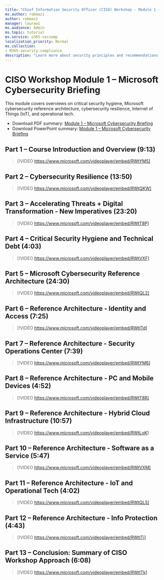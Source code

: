 ```yaml
---
title: "Chief Information Security Officer (CISO) Workshop - Module 1 – Microsoft Cybersecurity Briefing"
ms.author: robmazz
author: robmazz
manager: laurawi
ms.audience: Admin
ms.topic: tutorial
ms.service: o365-seccomp
localization_priority: Normal
ms.collection:
- M365-security-compliance
description: "Learn more about security principles and recommendations for modernizing security in your organization."
---
```


# CISO Workshop Module 1 – Microsoft Cybersecurity Briefing

This module covers overviews on critical security hygiene, Microsoft cybersecurity reference architecture, cybersecurity resilience, Internet of Things (IoT), and operational tech.

- Download PDF summary: [Module 1 – Microsoft Cybersecurity Briefing](media/ciso-workshop-1-cybersecurity-briefing.pdf)
- Download PowerPoint summary: [Module 1 – Microsoft Cybersecurity Briefing](https://docs.microsoft.com/office365/securitycompliance/media/ciso-workshop-1-cybersecurity-briefing.pptx)

## Part 1 – Course Introduction and Overview (9:13)

> [!VIDEO https://www.microsoft.com/videoplayer/embed/RWtYM5]

## Part 2 – Cybersecurity Resilience (13:50)

> [!VIDEO https://www.microsoft.com/videoplayer/embed/RWtQKW]

## Part 3 – Accelerating Threats + Digital Transformation - New Imperatives (23:20)

> [!VIDEO https://www.microsoft.com/videoplayer/embed/RWtT8P]

## Part 4 – Critical Security Hygiene and Technical Debt (4:03)

> [!VIDEO https://www.microsoft.com/videoplayer/embed/RWtVXF]

## Part 5 – Microsoft Cybersecurity Reference Architecture (24:30)

> [!VIDEO https://www.microsoft.com/videoplayer/embed/RWtQL2]

## Part 6 – Reference Architecture - Identity and Access (7:25)

> [!VIDEO https://www.microsoft.com/videoplayer/embed/RWtITd]

## Part 7 – Reference Architecture - Security Operations Center (7:39)

> [!VIDEO https://www.microsoft.com/videoplayer/embed/RWtYM6]

## Part 8 – Reference Architecture - PC and Mobile Devices (4:52)

> [!VIDEO https://www.microsoft.com/videoplayer/embed/RWtT8R]

## Part 9 – Reference Architecture - Hybrid Cloud Infrastructure (10:57)

> [!VIDEO https://www.microsoft.com/videoplayer/embed/RWtLoK]

## Part 10 – Reference Architecture - Software as a Service (5:47)

> [!VIDEO https://www.microsoft.com/videoplayer/embed/RWtVXM]

## Part 11 – Reference Architecture - IoT and Operational Tech (4:02)

> [!VIDEO https://www.microsoft.com/videoplayer/embed/RWtQL5]

## Part 12 – Reference Architecture - Info Protection (4:43)

> [!VIDEO https://www.microsoft.com/videoplayer/embed/RWtITj]

## Part 13 – Conclusion: Summary of CISO Workshop Approach (6:08)

> [!VIDEO https://www.microsoft.com/videoplayer/embed/RWtITk]